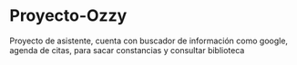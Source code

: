 # Proyecto-Ozzy
Proyecto de asistente, cuenta con buscador de información como google, agenda de citas, para sacar constancias y consultar biblioteca
